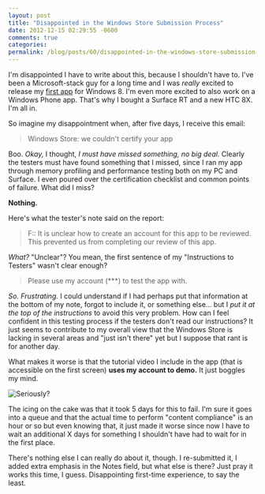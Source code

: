 ```yaml
---
layout: post
title: "Disappointed in the Windows Store Submission Process"
date: 2012-12-15 02:29:55 -0600
comments: true
categories:
permalink: /blog/posts/60/disappointed-in-the-windows-store-submission-proce
---
```


I'm disappointed I have to write about this, because I shouldn't have to. I've been a Microsoft-stack guy for a long time and I was *really* excited to release my [first app](http://steamhubapp.com) for Windows 8. I'm even more excited to also work on a Windows Phone app. That's why I bought a Surface RT and a new HTC 8X. I'm all in.

So imagine my disappointment when, after five days, I receive this email:

> Windows Store: we couldn't certify your app

Boo. *Okay,* I thought, *I must have missed something, no big deal.* Clearly the testers must have found something that I missed, since I ran my app through memory profiling and performance testing both on my PC and Surface. I even poured over the certification checklist and common points of failure. What did I miss?

**Nothing.**

Here's what the tester's note said on the report:

> F:: It is unclear how to create an account for this app to be reviewed. This prevented us from completing our review of this app.

*What?* "Unclear"? You mean, the first sentence of my "Instructions to Testers" wasn't clear enough?

> Please use my account (***) to test the app with.

*So. Frustrating.* I could understand if I had perhaps put that information at the bottom of my note, forgot to include it, or something else... but I *put it at the top of the instructions* to avoid this very problem. How can I feel confident in this testing process if the testers don't read our instructions? It just seems to contribute to my overall view that the Windows Store is lacking in several areas and "just isn't there" yet but I suppose that rant is for another day.

What makes it worse is that the tutorial video I include in the app (that is accessible on the first screen) **uses my account to demo.** It just boggles my mind.

![Seriously?](http://ragemaker.net/images/Stupidity/seriouslyChan.png)

The icing on the cake was that it took 5 days for this to fail. I'm sure it goes into a queue and that the actual time to perform "content compliance" is an hour or so but even knowing that, it just made it worse since now I have to wait an additional X days for something I shouldn't have had to wait for in the first place.

There's nothing else I can really do about it, though. I re-submitted it, I added extra emphasis in the Notes field, but what else is there? Just pray it works this time, I guess. Disappointing first-time experience, to say the least.